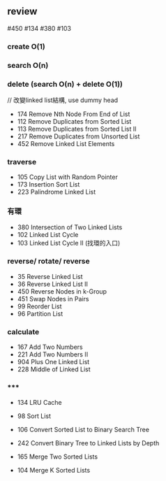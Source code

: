 ## review
#450 #134 #380 #103

### create O(1)
### search O(n)
### delete (search O(n) + delete O(1))
// 改變linked list結構, use dummy head

* 174 Remove Nth Node From End of List
* 112 Remove Duplicates from Sorted List
* 113 Remove Duplicates from Sorted List II
* 217 Remove Duplicates from Unsorted List
* 452 Remove Linked List Elements

### traverse
* 105 Copy List with Random Pointer
* 173 Insertion Sort List
* 223 Palindrome Linked List

### 有環
* 380 Intersection of Two Linked Lists
* 102 Linked List Cycle
* 103 Linked List Cycle II (找環的入口)

### reverse/ rotate/ reverse
* 35 Reverse Linked List 
* 36 Reverse Linked List II
* 450 Reverse Nodes in k-Group
* 451 Swap Nodes in Pairs
* 99 Reorder List
* 96 Partition List

### calculate
* 167 Add Two Numbers
* 221 Add Two Numbers II
* 904 Plus One Linked List
* 228 Middle of Linked List

### ***
* 134 LRU Cache
* 98 Sort List

* 106 Convert Sorted List to Binary Search Tree
* 242 Convert Binary Tree to Linked Lists by Depth

* 165 Merge Two Sorted Lists
* 104 Merge K Sorted Lists





